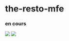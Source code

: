# the-resto-mfe

### en cours

<img src="https://res.cloudinary.com/dbu3ntrbw/image/upload/v1661958757/the-resto-mfe_j3pe1i.png"/>
<img src="https://res.cloudinary.com/dbu3ntrbw/image/upload/v1658837303/Capture_d_e%CC%81cran_2022-07-26_a%CC%80_14.07.58_kbffhq.png"/>
 <!-- <img src="https://res.cloudinary.com/dbu3ntrbw/image/upload/v1649756652/portfolio/Marvel_enxqfl.png"/> -->
